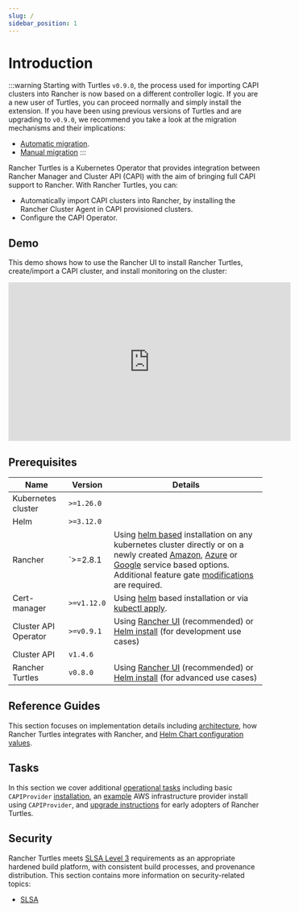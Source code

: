 ```yaml
---
slug: /
sidebar_position: 1
---
```


# Introduction

:::warning
Starting with Turtles `v0.9.0`, the process used for importing CAPI clusters into Rancher is now based on a different controller logic. If you are a new user of Turtles, you can proceed normally and simply install the extension. If you have been using previous versions of Turtles and are upgrading to `v0.9.0`, we recommend you take a look at the migration mechanisms and their implications:
- [Automatic migration](../tasks/maintenance/automigrate_to_v3_import.md).
- [Manual migration](../tasks/maintenance/import_controller_upgrade.md)
:::

Rancher Turtles is a Kubernetes Operator that provides integration between Rancher Manager and Cluster API (CAPI) with the aim of bringing full CAPI support to Rancher. With Rancher Turtles, you can:

- Automatically import CAPI clusters into Rancher, by installing the Rancher Cluster Agent in CAPI provisioned clusters.
- Configure the CAPI Operator.

## Demo

This demo shows how to use the Rancher UI to install Rancher Turtles, create/import a CAPI cluster, and install monitoring on the cluster:

<iframe width="560" height="315" src="https://www.youtube.com/embed/lGsr7KfBjgU?si=ORkzuAJjcdXUXMxh" title="YouTube video player" frameborder="0" allow="accelerometer; autoplay; clipboard-write; encrypted-media; gyroscope; picture-in-picture; web-share" allowfullscreen></iframe>

## Prerequisites

| Name                     | Version                                  | Details                                                                                                                                                                                                                                                                                                                                                                                                                                                                                                                                                                                                                                                                                                                                                                                                     |
| ------------------------ | ---------------------------------------- | ----------------------------------------------------------------------------------------------------------------------------------------------------------------------------------------------------------------------------------------------------------------------------------------------------------------------------------------------------------------------------------------------------------------------------------------------------------------------------------------------------------------------------------------------------------------------------------------------------------------------------------------------------------------------------------------------------------------------------------------------------------------------------------------------------------- |
| Kubernetes cluster       | `>=1.26.0`                               |                                                                                                                                                                                                                                                                                                                                                                                                                                                                                                                                                                                                                                                                                                                                                                                                             |
| Helm                     | `>=3.12.0`                               |                                                                                                                                                                                                                                                                                                                                                                                                                                                                                                                                                                                                                                                                                                                                                                                                             |
| Rancher                  | `>=2.8.1 | Using [helm based](https://ranchermanager.docs.rancher.com/pages-for-subheaders/install-upgrade-on-a-kubernetes-cluster#install-the-rancher-helm-chart) installation on any kubernetes cluster directly or on a newly created [Amazon](https://ranchermanager.docs.rancher.com/getting-started/installation-and-upgrade/install-upgrade-on-a-kubernetes-cluster/rancher-on-amazon-eks), [Azure](https://ranchermanager.docs.rancher.com/getting-started/installation-and-upgrade/install-upgrade-on-a-kubernetes-cluster/rancher-on-aks) or [Google](https://ranchermanager.docs.rancher.com/getting-started/installation-and-upgrade/install-upgrade-on-a-kubernetes-cluster/rancher-on-gke) service based options. Additional feature gate [modifications](./rancher.md#installing-rancher) are required. |
| Cert-manager             | `>=v1.12.0`                              | Using [helm](https://cert-manager.io/docs/installation/helm/#installing-with-helm) based installation or via [kubectl apply](https://cert-manager.io/docs/installation/#default-static-install).                                                                                                                                                                                                                                                                                                                                                                                                                                                                                                                          |
| Cluster API Operator     | `>=v0.9.1`                               | Using [Rancher UI](./install-rancher-turtles/using_rancher_dashboard.md) (recommended) or [Helm install](https://github.com/kubernetes-sigs/cluster-api-operator/blob/main/docs/README.md#method-2-use-helm-charts) (for development use cases)                                                                                                                                                                                                                                                                                                                                                                                                                                                                                                                                        |
| Cluster API              | `v1.4.6`                                 |                                                                                                                                                                                                                                                                                                                                                                                                                                                                                                                                                                                                                                                                                                                                                                                                             |
| Rancher Turtles | `v0.8.0`                                | Using [Rancher UI](./install-rancher-turtles/using_rancher_dashboard.md) (recommended) or [Helm install](./install-rancher-turtles/using_helm.md) (for advanced use cases)                                                                                                                                                                                                                                                                                                                                                                                                                                                                                                                                                                                                                                                                                                                                              |

## Reference Guides

This section focuses on implementation details including
[architecture](./reference-guides/architecture/intro), how Rancher Turtles integrates with Rancher, and [Helm Chart configuration values](./reference-guides/rancher-turtles-chart/values).

## Tasks

In this section we cover additional [operational tasks](./tasks/intro) including basic `CAPIProvider` [installation](./tasks/capi-operator/basic_cluster_api_provider_installation), an [example](./tasks/capi-operator/add_infrastructure_provider) AWS infrastructure provider install using `CAPIProvider`, and [upgrade instructions](./tasks/maintenance/early_adopter_upgrade) for early adopters of Rancher Turtles.

## Security

Rancher Turtles meets [SLSA Level 3](https://slsa.dev/spec/v1.0/levels#build-l3) requirements as an appropriate hardened build platform, with consistent build processes, and provenance distribution. This section contains more information on security-related topics:

- [SLSA](./security/slsa)
